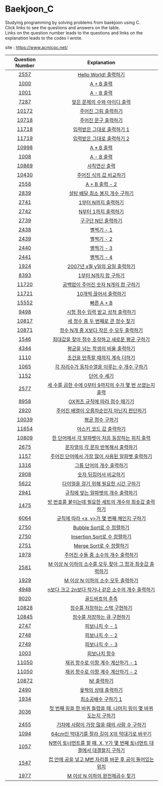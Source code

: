 # Baekjoon_C

Studying programming by solving problems from baekjoon using C.  
Click links to see the questions and answers on the table.  
Links on the question number leads to the questions and links on the explanation leads to the codes I wrote.  

site : https://www.acmicpc.net/

|Question Number|Explanation|
|:-:|:-:|
|[2557](https://www.acmicpc.net/problem/2557)|[Hello World! 출력하기](https://github.com/Peter-Roh/Baekjoon_C/blob/master/2557.c)|
|[1000](https://www.acmicpc.net/problem/1000)|[A + B 출력](https://github.com/Peter-Roh/Baekjoon_C/blob/master/1000.c)|
|[1001](https://www.acmicpc.net/problem/1001)|[A - B 출력](https://github.com/Peter-Roh/Baekjoon_C/blob/master/1001.c)|
|[7287](https://www.acmicpc.net/problem/7287)|[맞은 문제의 수와 아이디 출력](https://github.com/Peter-Roh/Baekjoon_C/blob/master/7287.c)|
|[10172](https://www.acmicpc.net/problem/10172)|[주어진 그림 출력하기](https://github.com/Peter-Roh/Baekjoon_C/blob/master/10172.c)|
|[10718](https://www.acmicpc.net/problem/10718)|[주어진 문구 출력하기](https://github.com/Peter-Roh/Baekjoon_C/blob/master/10718.c)|
|[11718](https://www.acmicpc.net/problem/11718)|[입력받은 그대로 출력하기 1](https://github.com/Peter-Roh/Baekjoon_C/blob/master/11718.c)|
|[11719](https://www.acmicpc.net/problem/11719)|[입력받은 그대로 출력하기 2](https://github.com/Peter-Roh/Baekjoon_C/blob/master/11719.c)|
|[10998](https://www.acmicpc.net/problem/10998)|[A * B 출력](https://github.com/Peter-Roh/Baekjoon_C/blob/master/10998.c)|
|[1008](https://www.acmicpc.net/problem/1008)|[A - B 출력](https://github.com/Peter-Roh/Baekjoon_C/blob/master/1008.c)|
|[10869](https://www.acmicpc.net/problem/10869)|[사칙연산 출력](https://github.com/Peter-Roh/Baekjoon_C/blob/master/10869.c)|
|[10430](https://www.acmicpc.net/problem/10430)|[주어진 식의 값 비교하기](https://github.com/Peter-Roh/Baekjoon_C/blob/master/10430.c)|
|[2558](https://www.acmicpc.net/problem/2558)|[A + B 출력 - 2](https://github.com/Peter-Roh/Baekjoon_C/blob/master/2558.c)|
|[2839](https://www.acmicpc.net/problem/2839)|[설탕 배달 최소 봉지 개수 구하기](https://github.com/Peter-Roh/Baekjoon_C/blob/master/2839.c)|
|[2741](https://www.acmicpc.net/problem/2741)|[1부터 N까지 출력하기](https://github.com/Peter-Roh/Baekjoon_C/blob/master/2741.c)|
|[2742](https://www.acmicpc.net/problem/2742)|[N부터 1까지 출력하기](https://github.com/Peter-Roh/Baekjoon_C/blob/master/2742.c)|
|[2739](https://www.acmicpc.net/problem/2739)|[구구단 N단 출력하기](https://github.com/Peter-Roh/Baekjoon_C/blob/master/2739.c)|
|[2438](https://www.acmicpc.net/problem/2438)|[별찍기 - 1](https://github.com/Peter-Roh/Baekjoon_C/blob/master/2438.c)|
|[2439](https://www.acmicpc.net/problem/2439)|[별찍기 - 2](https://github.com/Peter-Roh/Baekjoon_C/blob/master/2439.c)|
|[2440](https://www.acmicpc.net/problem/2440)|[별찍기 - 3](https://github.com/Peter-Roh/Baekjoon_C/blob/master/2440.c)|
|[2441](https://www.acmicpc.net/problem/2441)|[별찍기 - 4](https://github.com/Peter-Roh/Baekjoon_C/blob/master/2441.c)|
|[1924](https://www.acmicpc.net/problem/1924)|[2007년 x월 y일의 요일 출력하기](https://github.com/Peter-Roh/Baekjoon_C/blob/master/1924.c)|
|[8393](https://www.acmicpc.net/problem/8393)|[1부터 N까지 합 구하기](https://github.com/Peter-Roh/Baekjoon_C/blob/master/8393.c)|
|[11720](https://www.acmicpc.net/problem/11720)|[공백없이 주어진 숫자 N개의 합 구하기](https://github.com/Peter-Roh/Baekjoon_C/blob/master/11720.c)|
|[11721](https://www.acmicpc.net/problem/11721)|[10개씩 끊어서 출력하기](https://github.com/Peter-Roh/Baekjoon_C/blob/master/11721.c)|
|[15552](https://www.acmicpc.net/problem/15552)|[빠른 A + B](https://github.com/Peter-Roh/Baekjoon_C/blob/master/15552.c)|
|[9498](https://www.acmicpc.net/problem/9498)|[시험 점수 입력 받고 성적 출력하기](https://github.com/Peter-Roh/Baekjoon_C/blob/master/9498.c)|
|[10817](https://www.acmicpc.net/problem/10817)|[세 정수 중 두 번째로 큰 정수 찾기](https://github.com/Peter-Roh/Baekjoon_C/blob/master/10817.c)|
|[10871](https://www.acmicpc.net/problem/10871)|[정수 N개 중 X보다 작은 수 모두 출력하기](https://github.com/Peter-Roh/Baekjoon_C/blob/master/10871.c)|
|[1546](https://www.acmicpc.net/problem/1546)|[최대값을 찾아 점수 조작하고 새로운 평균 구하기](https://github.com/Peter-Roh/Baekjoon_C/blob/master/1546.c)|
|[4344](https://www.acmicpc.net/problem/4344)|[평균을 넘는 학생의 비율 출력하기](https://github.com/Peter-Roh/Baekjoon_C/blob/master/4344.c)|
|[1110](https://www.acmicpc.net/problem/1110)|[조건을 만족할 때까지 계속 더하기](https://github.com/Peter-Roh/Baekjoon_C/blob/master/1110.c)|
|[1065](https://www.acmicpc.net/problem/1065)|[각 자리수가 등차수열을 이루는 수 개수 구하기](https://github.com/Peter-Roh/Baekjoon_C/blob/master/1065.c)|
|[1152](https://www.acmicpc.net/problem/1152)|[단어 수 세기](https://github.com/Peter-Roh/Baekjoon_C/blob/master/1152.c)|
|[2577](https://www.acmicpc.net/problem/2577)|[세 수를 곱한 수에 0부터 9까지의 수가 몇 번 쓰였는지 출력](https://github.com/Peter-Roh/Baekjoon_C/blob/master/2577.c)|
|[8958](https://www.acmicpc.net/problem/8958)|[OX퀴즈 규칙에 따라 점수 매기기](https://github.com/Peter-Roh/Baekjoon_C/blob/master/8958.c)|
|[2920](https://www.acmicpc.net/problem/2920)|[주어진 배열이 오름차순인지 아닌지 판단하기](https://github.com/Peter-Roh/Baekjoon_C/blob/master/2920.c)|
|[10039](https://www.acmicpc.net/problem/10039)|[평균 점수 구하기](https://github.com/Peter-Roh/Baekjoon_C/blob/master/10039.c)|
|[11654](https://www.acmicpc.net/problem/11654)|[아스키 코드 값 출력하기](https://github.com/Peter-Roh/Baekjoon_C/blob/master/11654.c)|
|[10809](https://www.acmicpc.net/problem/10809)|[한 단어에서 각 알파벳이 처음 등장하는 위치 출력](https://github.com/Peter-Roh/Baekjoon_C/blob/master/10809.c)|
|[2675](https://www.acmicpc.net/problem/2675)|[문자열의 각 문자 반복해서 출력하기](https://github.com/Peter-Roh/Baekjoon_C/blob/master/2675.c)|
|[1157](https://www.acmicpc.net/problem/1157)|[주어진 단어에서 가장 많이 사용된 알파벳 출력하기](https://github.com/Peter-Roh/Baekjoon_C/blob/master/1157.c)|
|[1316](https://www.acmicpc.net/problem/1316)|[그룹 단어의 개수 출력하기](https://github.com/Peter-Roh/Baekjoon_C/blob/master/1316.c)|
|[2908](https://www.acmicpc.net/problem/2908)|[숫자 뒤집어서 비교하기](https://github.com/Peter-Roh/Baekjoon_C/blob/master/2908.c)|
|[5622](https://www.acmicpc.net/problem/5622)|[다이얼을 걸기 위해 필요한 시간 구하기](https://github.com/Peter-Roh/Baekjoon_C/blob/master/5622.c)|
|[2941](https://www.acmicpc.net/problem/2941)|[규칙에 맞는 알파벳의 개수 출력하기](https://github.com/Peter-Roh/Baekjoon_C/blob/master/2941.c)|
|[1475](https://www.acmicpc.net/problem/1475)|[방 번호를 붙이는데 필요한 세트의 개수의 최솟값 출력하기](https://github.com/Peter-Roh/Baekjoon_C/blob/master/1475.c)|
|[6064](https://www.acmicpc.net/problem/6064)|[규칙에 따라 <x, y>가 몇 번째 해인지 구하기](https://github.com/Peter-Roh/Baekjoon_C/blob/master/6064.c)|
|[2750](https://www.acmicpc.net/problem/2750)|[Bubble Sort로 수 정렬하기](https://github.com/Peter-Roh/Baekjoon_C/blob/master/2750.c)|
|[2750](https://www.acmicpc.net/problem/2750)|[Insertion Sort로 수 정렬하기](https://github.com/Peter-Roh/Baekjoon_C/blob/master/2750%20-%202.c)|
|[2751](https://www.acmicpc.net/problem/2751)|[Merge Sort로 수 정렬하기](https://github.com/Peter-Roh/Baekjoon_C/blob/master/2751.c)|
|[1978](https://www.acmicpc.net/problem/1978)|[주어진 수들 중 소수의 개수 출력하기](https://github.com/Peter-Roh/Baekjoon_C/blob/master/1978.c)|
|[2581](https://www.acmicpc.net/problem/2581)|[M 이상 N 이하의 소수를 모두 찾아 그 합과 최솟값 출력하기](https://github.com/Peter-Roh/Baekjoon_C/blob/master/2581.c)|
|[1929](https://www.acmicpc.net/problem/1929)|[M 이상 N 이하의 소수 모두 출력하기](https://github.com/Peter-Roh/Baekjoon_C/blob/master/1929.c)|
|[4948](https://www.acmicpc.net/problem/4948)|[n보다 크고 2n보다 작거나 같은 소수의 개수 출력하기](https://github.com/Peter-Roh/Baekjoon_C/blob/master/4948.c)|
|[9020](https://www.acmicpc.net/problem/9020)|[골드바흐의 추측](https://github.com/Peter-Roh/Baekjoon_C/blob/master/9020.c)|
|[10828](https://www.acmicpc.net/problem/10828)|[정수를 저장하는 스택 구현하기](https://github.com/Peter-Roh/Baekjoon_C/blob/master/10828.c)|
|[10845](https://www.acmicpc.net/problem/10845)|[정수를 저장하는 큐 구현하기](https://github.com/Peter-Roh/Baekjoon_C/blob/master/10845.c)|
|[2747](https://www.acmicpc.net/problem/2747)|[피보나치 수 - 1](https://github.com/Peter-Roh/Baekjoon_C/blob/master/2747.c)|
|[2748](https://www.acmicpc.net/problem/2748)|[피보나치 수 - 2](https://github.com/Peter-Roh/Baekjoon_C/blob/master/2748.c)|
|[2749](https://www.acmicpc.net/problem/2749)|[피보나치 수 - 3](https://github.com/Peter-Roh/Baekjoon_C/blob/master/2749.c)|
|[1003](https://www.acmicpc.net/problem/1003)|[피보나치 함수](https://github.com/Peter-Roh/Baekjoon_C/blob/master/1003.c)|
|[11050](https://www.acmicpc.net/problem/11050)|[재귀 함수로 이항 계수 계산하기 - 1](https://github.com/Peter-Roh/Baekjoon_C/blob/master/11050%20-%201.c)|
|[11050](https://www.acmicpc.net/problem/11050)|[재귀 함수로 이항 계수 계산하기 - 2](https://github.com/Peter-Roh/Baekjoon_C/blob/master/11050%20-%202.c)|
|[10872](https://www.acmicpc.net/problem/10872)|[N! 출력하기](https://github.com/Peter-Roh/Baekjoon_C/blob/master/10872.c)|
|[2490](https://www.acmicpc.net/problem/2490)|[윷짝의 상태 출력하기](https://github.com/Peter-Roh/Baekjoon_C/blob/master/2490.c)|
|[1934](https://www.acmicpc.net/problem/1934)|[최소공배수 구하기 1](https://github.com/Peter-Roh/Baekjoon_C/blob/master/1934.c)|
|[3036](https://www.acmicpc.net/problem/3036)|[첫 번째 링을 한 바퀴 돌렸을 때, 나머지 링이 몇 바퀴 도는지 구하기](https://github.com/Peter-Roh/Baekjoon_C/blob/master/3036.c)|
|[2455](https://www.acmicpc.net/problem/2455)|[기차에 사람이 가장 많을 때의 사람 수 구하기](https://github.com/Peter-Roh/Baekjoon_C/blob/master/2455.c)|
|[1094](https://www.acmicpc.net/problem/1094)|[64cm인 막대기를 잘라 길이 X의 막대기로 바꾸기](https://github.com/Peter-Roh/Baekjoon_C/blob/master/1094.c)|
|[1057](https://www.acmicpc.net/problem/1057)|[N명이 토너먼트를 할 때, X, Y가 몇 번째 토너먼트 대결에서 대결할지 구하기](https://github.com/Peter-Roh/Baekjoon_C/blob/master/1057.c)|
|[1547](https://www.acmicpc.net/problem/1547)|[컵 안에 공을 넣고 M번 자리를 바꾼 후 공이 들어있는 위치 ](https://github.com/Peter-Roh/Baekjoon_C/blob/master/1547.c)|
|[1977](https://www.acmicpc.net/problem/1977)|[M 이상 N 이하의 완전제곱수 찾기](https://github.com/Peter-Roh/Baekjoon_C/blob/master/1977.c)|
